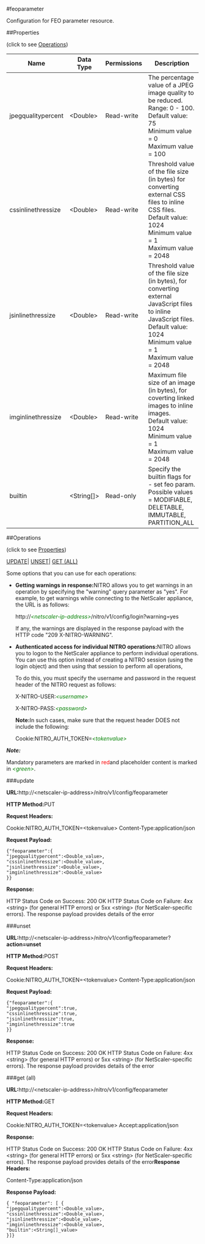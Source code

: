 #feoparameter

Configuration for FEO parameter resource.


##Properties 
<span>(click to see [Operations](#opera))</span>


<table><thead><tr><th>Name</th><th>Data Type</th><th>Permissions</th><th>Description</th></tr></thead><tbody><tr><td>jpegqualitypercent</td><td>&lt;Double></td><td>Read-write</td><td>The percentage value of a JPEG image quality to be reduced. Range: 0 - 100.<br>Default value: 75<br>Minimum value = 0<br>Maximum value = 100</td></tr><tr><td>cssinlinethressize</td><td>&lt;Double></td><td>Read-write</td><td>Threshold value of the file size (in bytes) for converting external CSS files to inline CSS files.<br>Default value: 1024<br>Minimum value = 1<br>Maximum value = 2048</td></tr><tr><td>jsinlinethressize</td><td>&lt;Double></td><td>Read-write</td><td>Threshold value of the file size (in bytes), for converting external JavaScript files to inline JavaScript files.<br>Default value: 1024<br>Minimum value = 1<br>Maximum value = 2048</td></tr><tr><td>imginlinethressize</td><td>&lt;Double></td><td>Read-write</td><td>Maximum file size of an image (in bytes), for coverting linked images to inline images.<br>Default value: 1024<br>Minimum value = 1<br>Maximum value = 2048</td></tr><tr><td>builtin</td><td>&lt;String[]></td><td>Read-only</td><td>Specify the builtin flags for - set feo param.<br>Possible values = MODIFIABLE, DELETABLE, IMMUTABLE, PARTITION_ALL</td></tr></tbody></table>
##Operations 
<span>(click to see [Properties](#prope))</span>


[UPDATE](#u)| [UNSET](#)| [GET (ALL)](#ge)


Some options that you can use for each operations:
<ul><li><p><b>Getting warnings in response:</b>NITRO allows you to get warnings in an operation by specifying the "warning" query parameter as "yes". For example, to get warnings while connecting to the NetScaler appliance, the URL is as follows:</p><p>http://<span style="color:green;font-style:italic;">&lt;netscaler-ip-address&gt;</span>/nitro/v1/config/login?warning=yes</p><p>If any, the warnings are displayed in the response payload with the HTTP code "209 X-NITRO-WARNING".</p></li><li><p><b>Authenticated access for individual NITRO operations:</b>NITRO allows you to logon to the NetScaler appliance to perform individual operations. You can use this option instead of creating a NITRO session (using the login object) and then using that session to perform all operations,</p><p>To do this, you must specify the username and password in the request header of the NITRO request as follows:</p><p>X-NITRO-USER:<span style="color:green;font-style:italic;">&lt;username&gt;</span></p><p>X-NITRO-PASS:<span style="color:green;font-style:italic;">&lt;password&gt;</span></p><p><b>Note:</b>In such cases, make sure that the request header DOES not include the following:</p><p>Cookie:NITRO_AUTH_TOKEN=<span style="color:green;font-style:italic;">&lt;tokenvalue&gt;</span></p></li></ul>



***Note:*** 
Mandatory parameters are marked in <span style="color:#FF0000;">red</span>and placeholder content is marked in <span style="color:green;font-style:italic">&lt;green&gt;</span>.

###update



<b>URL:</b>http://&lt;netscaler-ip-address&gt;/nitro/v1/config/feoparameter
<b>HTTP Method:</b>PUT
<b>Request Headers:</b>

Cookie:NITRO_AUTH_TOKEN=&lt;tokenvalue&gt;Content-Type:application/json

<b>Request Payload: </b>```{"feoparameter":{"jpegqualitypercent":<Double_value>,"cssinlinethressize":<Double_value>,"jsinlinethressize":<Double_value>,"imginlinethressize":<Double_value>}}```
<b>Response:</b>
HTTP Status Code on Success: 200 OKHTTP Status Code on Failure: 4xx &lt;string&gt; (for general HTTP errors) or 5xx &lt;string&gt; (for NetScaler-specific errors). The response payload provides details of the error


###unset



<b>URL:</b>http://&lt;netscaler-ip-address&gt;/nitro/v1/config/feoparameter?<b>action=unset</b>
<b>HTTP Method:</b>POST
<b>Request Headers:</b>

Cookie:NITRO_AUTH_TOKEN=&lt;tokenvalue&gt;Content-Type:application/json

<b>Request Payload: </b>```{"feoparameter":{"jpegqualitypercent":true,"cssinlinethressize":true,"jsinlinethressize":true,"imginlinethressize":true}}```
<b>Response:</b>
HTTP Status Code on Success: 200 OKHTTP Status Code on Failure: 4xx &lt;string&gt; (for general HTTP errors) or 5xx &lt;string&gt; (for NetScaler-specific errors). The response payload provides details of the error


###get (all)



<b>URL:</b>http://&lt;netscaler-ip-address&gt;/nitro/v1/config/feoparameter
<b>HTTP Method:</b>GET
<b>Request Headers:</b>

Cookie:NITRO_AUTH_TOKEN=&lt;tokenvalue&gt;Accept:application/json

<b>Response:</b>
HTTP Status Code on Success: 200 OKHTTP Status Code on Failure: 4xx &lt;string&gt; (for general HTTP errors) or 5xx &lt;string&gt; (for NetScaler-specific errors). The response payload provides details of the error<b>Response Headers:</b>

Content-Type:application/json

<b>Response Payload: </b>```{ "feoparameter": [ {"jpegqualitypercent":<Double_value>,"cssinlinethressize":<Double_value>,"jsinlinethressize":<Double_value>,"imginlinethressize":<Double_value>,"builtin":<String[]_value>}]}```



